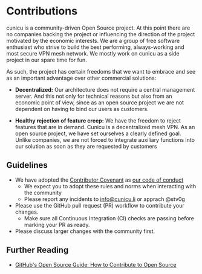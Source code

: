 # Contributions

cunicu is a community-driven Open Source project.
At this point there are no companies backing the project or influencing the direction of the project motivated by the economic interests.
We are a group of free software enthusiast who strive to build the best performing, always-working and most secure VPN mesh network.
We mostly work on cunicu as a side project in our spare time for fun.

As such, the project has certain freedoms that we want to embrace and see as an important advantage over other commercial solutions:

- **Decentralized:** Our architecture does not require a central management server. And this not only for technical reasons but also from an economic point of view, since as an open source project we are not dependent on having to bind our users as customers. 

- **Healthy rejection of feature creep:** We have the freedom to reject features that are in demand. Cunicu is a decentralized mesh VPN. As an open source project, we have set ourselves a clearly defined goal. Unlike companies, we are not forced to integrate auxiliary functions into our solution as soon as they are requested by customers

## Guidelines

- We have adopted the [Contributor Covenant](https://www.contributor-covenant.org/) as [our code of conduct](./coc)
  - We expect you to adopt these rules and norms when interacting with the community
  - Please report any incidents to info@cunicu.li or apprach @stv0g
- Please use the GitHub pull request (PR) workflow to contribute your changes.
  - Make sure all Continuous Integration (CI) checks are passing before marking your PR as ready.
- Please discuss larger changes with the community first.

## Further Reading

- [GitHub's Open Source Guide: How to Contribute to Open Source](https://opensource.guide/how-to-contribute/)
